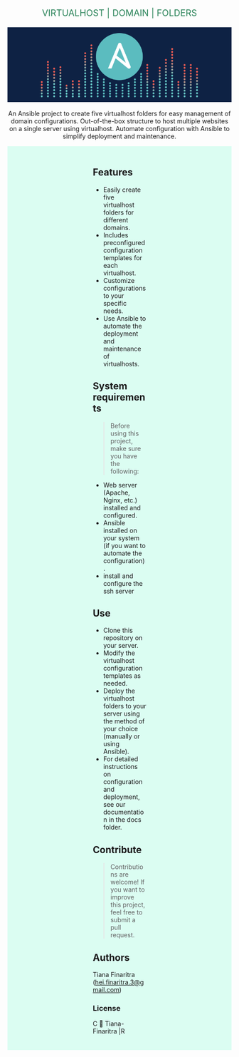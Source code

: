 <p style="text-align:center;
        color: rgb(42, 131, 89);
        font-size: 20px;">VIRTUALHOST | DOMAIN | FOLDERS
</p>

<p align="center">
  <img src="images/ansible.gif" alt="Texte alternatif">
</p>
<p align="center">
An Ansible project to create five virtualhost folders for easy management of domain configurations. Out-of-the-box structure
to host multiple websites on a single server using virtualhost. Automate configuration with Ansible to 
simplify deployment 
and maintenance.

</p>

<div style="background-color:  rgba(11, 252, 172, 0.137);
            padding-inline:20vw;
            padding-bottom: 20px;">
<br> 

## Features

- Easily create five virtualhost folders for different domains.
- Includes preconfigured configuration templates for each virtualhost.
- Customize configurations to your specific needs.
- Use Ansible to automate the deployment and maintenance of virtualhosts.

## System requirements
> Before using this project, make sure you have the following:

- Web server (Apache, Nginx, etc.) installed and configured.
- Ansible installed on your system (if you want to automate the configuration).
- install and configure the ssh server


## Use
- Clone this repository on your server.
- Modify the virtualhost configuration templates as needed.
- Deploy the virtualhost folders to your server using the method of your choice (manually or using Ansible).
- For detailed instructions on configuration and deployment, see our documentation in the docs folder.

## Contribute
> Contributions are welcome! If you want to improve this project, feel free to submit a pull request.

## Authors
Tiana Finaritra (hei.finaritra.3@gmail.com)


### License
C 🎈 Tiana-Finaritra |R  
</div>